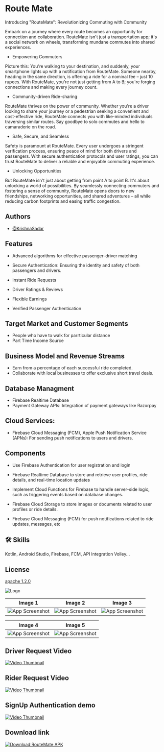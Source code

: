 
# Route Mate

Introducing "RouteMate": Revolutionizing Commuting with Community

Embark on a journey where every route becomes an opportunity for connection and collaboration. RouteMate isn't just a transportation app; it's a social network on wheels, transforming mundane commutes into shared experiences.

- Empowering Commuters

Picture this: You're walking to your destination, and suddenly, your smartphone lights up with a notification from RouteMate. Someone nearby, heading in the same direction, is offering a ride for a nominal fee – just 10 rupees. With RouteMate, you're not just getting from A to B; you're forging connections and making every journey count.

- Community-driven Ride-sharing

RouteMate thrives on the power of community. Whether you're a driver looking to share your journey or a pedestrian seeking a convenient and cost-effective ride, RouteMate connects you with like-minded individuals traversing similar routes. Say goodbye to solo commutes and hello to camaraderie on the road.

- Safe, Secure, and Seamless

Safety is paramount at RouteMate. Every user undergoes a stringent verification process, ensuring peace of mind for both drivers and passengers. With secure authentication protocols and user ratings, you can trust RouteMate to deliver a reliable and enjoyable commuting experience.

- Unlocking Opportunities

But RouteMate isn't just about getting from point A to point B. It's about unlocking a world of possibilities. By seamlessly connecting commuters and fostering a sense of community, RouteMate opens doors to new friendships, networking opportunities, and shared adventures – all while reducing carbon footprints and easing traffic congestion.



## Authors

- [@KrishnaSadar](https://www.github.com/KrishnaSadar)


## Features

- Advanced algorithms for effective passenger-driver matching
- Secure Authentication:
  Ensuring the identity and safety of both passengers and drivers.

- Instant Ride Requests

- Driver Ratings & Reviews
- Flexible Earnings
- Verified Passenger Authentication



## Target Market and Customer Segments
- People who have to  walk for parrticular distance
- Part Time Income Source

## Business Model and Revenue Streams
- Earn from a percentage of each successful ride completed.
- Collaborate with local businesses to offer exclusive short travel deals.

## Database Managment
* Firebase Realtime Database
* Payment Gateway APIs: Integration of payment gateways like Razorpay
## Cloud Services:
- Firebase Cloud Messaging (FCM), Apple Push Notification Service (APNs): For sending push notifications to users and drivers.

## Components
- Use Firebase Authentication for user registration and login
- Firebase Realtime Database to store and retrieve user profiles, ride details, and real-time location updates
- Implement Cloud Functions for Firebase to handle server-side logic, such as triggering events based on database changes.

- Firebase Cloud Storage to store images or documents related to user profiles or ride details.

- Firebase Cloud Messaging (FCM) for push notifications related to ride updates, messages, etc

## 🛠 Skills
Kotlin, Android Studio, Firebase, FCM, API Integration Volley...


## License

[apache 1.2.0](https://choosealicense.com/licenses/mit/)


![Logo](https://firebasestorage.googleapis.com/v0/b/o7-edai.appspot.com/o/play_store_512.png?alt=media&token=23f879ad-1093-4145-b669-c39972ccb78d)


| Image 1 | Image 2 | Image 3 |
|---------|---------|---------|
| ![App Screenshot](https://firebasestorage.googleapis.com/v0/b/o7-edai.appspot.com/o/Routemate%2FWhatsApp%20Image%202024-03-28%20at%2000.17.30_09df7741.jpg?alt=media&token=7eb70e02-a510-4115-b05e-057af349fd86) | ![App Screenshot](https://firebasestorage.googleapis.com/v0/b/o7-edai.appspot.com/o/Routemate%2FWhatsApp%20Image%202024-03-28%20at%2000.17.30_cb04e0e3.jpg?alt=media&token=cbeba4ba-ef8e-4763-a3e6-be6a5ed82e7b) | ![App Screenshot](https://firebasestorage.googleapis.com/v0/b/o7-edai.appspot.com/o/Routemate%2FWhatsApp%20Image%202024-03-28%20at%2000.17.31_ac26c726.jpg?alt=media&token=b4e0b9ae-2043-446a-afdb-ccb8e94e90fb) |

| Image 4 | Image 5 |
|---------|---------|
| ![App Screenshot](https://firebasestorage.googleapis.com/v0/b/o7-edai.appspot.com/o/Routemate%2FWhatsApp%20Image%202024-03-28%20at%2000.17.33_0509b678.jpg?alt=media&token=8ffe52e5-3a52-4d13-92dd-7364aa5ab157) | ![App Screenshot](https://firebasestorage.googleapis.com/v0/b/o7-edai.appspot.com/o/Routemate%2FScreenshot%202024-03-27%20232953.png?alt=media&token=a6643a36-7965-4fb4-85b9-a8f0c7bffb02) |

## Driver Request Video
[![Video Thumbnail](https://firebasestorage.googleapis.com/v0/b/o7-edai.appspot.com/o/play_store_512.png?alt=media&token=23f879ad-1093-4145-b669-c39972ccb78d)](https://firebasestorage.googleapis.com/v0/b/o7-edai.appspot.com/o/Screen_recording_20240328_013407.webm?alt=media&token=06b50ccc-aa9f-49aa-a9df-d4562da0cca0)

## Rider Request Video
[![Video Thumbnail](https://firebasestorage.googleapis.com/v0/b/o7-edai.appspot.com/o/play_store_512.png?alt=media&token=23f879ad-1093-4145-b669-c39972ccb78d)](https://firebasestorage.googleapis.com/v0/b/o7-edai.appspot.com/o/riderrequest.mp4?alt=media&token=765058db-cc48-4bcc-90b3-745af8d900d9)

## SignUp Authentication demo
[![Video Thumbnail](https://firebasestorage.googleapis.com/v0/b/o7-edai.appspot.com/o/play_store_512.png?alt=media&token=23f879ad-1093-4145-b669-c39972ccb78d)](https://firebasestorage.googleapis.com/v0/b/o7-edai.appspot.com/o/legalauthentication.mp4?alt=media&token=c91e0726-cdfd-4175-b6b2-12e6146ccf0f)



## Download link
[![Download RouteMate APK](https://img.shields.io/badge/Download%20RouteMate%20APK-Get%20It%20Now!-red?style=for-the-badge&logo=android)](https://drive.google.com/file/d/15EvB01EMUPIKYoyonHwN_Fz0wrompFS5/view?usp=sharing)

